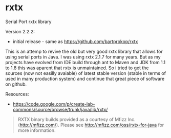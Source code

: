 rxtx
====

Serial Port rxtx library

Version 2.2.2:
 - initial release - same as https://github.com/bartprokop/rxtx
 
This is an attemp to revive the old but very good rxtx library that allows for using serial ports in Java. I was using rxtx 2.1.7 for many years. But as my projects have evolved from IDE build through ant to Maven and JDK from 1.1 to 1.8 this was aparent that rxtx is unmaintained. So i tried to get the sources (now not easilly avaiable) of latest stable version (stable in terms of used in many production system) and continue that great piece of software on github.

Resources:
 * https://code.google.com/p/create-lab-commons/source/browse/trunk/java/lib/rxtx/
 
> RXTX binary builds provided as a courtesy of Mfizz Inc. (http://mfizz.com/).
> Please see http://mfizz.com/oss/rxtx-for-java for more information.
